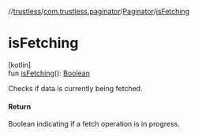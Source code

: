 //[trustless](../../../index.md)/[com.trustless.paginator](../index.md)/[Paginator](index.md)/[isFetching](is-fetching.md)

# isFetching

[kotlin]\
fun [isFetching](is-fetching.md)(): [Boolean](https://kotlinlang.org/api/latest/jvm/stdlib/kotlin/-boolean/index.html)

Checks if data is currently being fetched.

#### Return

Boolean indicating if a fetch operation is in progress.
